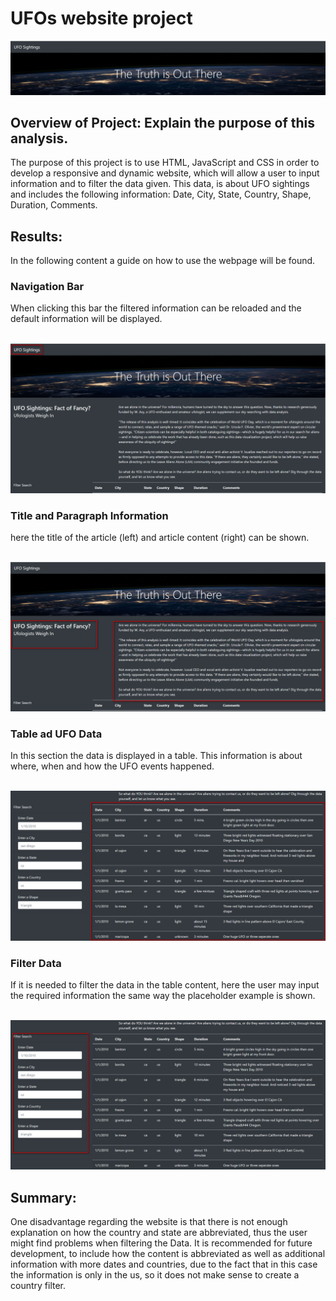 # UFOs website project
!["image"](./Resources/0.png)

## Overview of Project: Explain the purpose of this analysis.
The purpose of this project is to use HTML, JavaScript and CSS in order to develop a responsive and dynamic website, which will allow 
a user to input information and to filter the data given. This data, is about UFO sightings and includes the following information:
Date, City, State, Country, Shape, Duration, Comments. 

## Results: 
In the following content a guide on how to use the webpage will be found.

### Navigation Bar
When clicking this bar the filtered information can be reloaded and the default information will be displayed. <br><br>

!["image"](./Resources/1.png)

### Title and Paragraph Information 
here the title of the article (left) and article content (right) can be shown.<br><br>

!["image"](./Resources/2.png)

### Table ad UFO Data
In this section the data is displayed in a table. This information is about where, when and how the UFO events happened.<br><br>

!["image"](./Resources/3.png)

### Filter Data
If it is needed to filter the data in the table content, here the user may input the required information the same way the placeholder example is shown.<br><br> 

!["image"](./Resources/4.png)

## Summary: 
One disadvantage regarding the website is that there is not enough explanation on how the country and state are abbreviated, thus the user might find problems when filtering the Data.
It is recommended for future development, to include how the content is abbreviated as well as additional information with more dates and countries, due to the 
fact that in this case the information is only in the us, so it does not make sense to create a country filter. 